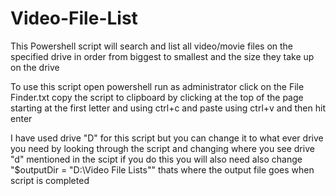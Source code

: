 # Video-File-List
This Powershell script will search and list all video/movie files on the specified drive in order from biggest to smallest and the size they take up on the drive
 
To use this script open powershell run as administrator click on the File Finder.txt copy the script to clipboard by clicking at the top of the page starting at the first letter and using ctrl+c and paste using ctrl+v and then hit enter

I have used drive "D" for this script but you can change it to what ever drive you need by looking through the script and changing where you see drive "d" mentioned in the scipt if you do this you will also need also change "$outputDir = "D:\Video File Lists"" thats where the output file goes when script is completed
